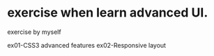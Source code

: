 # exercise when learn advanced UI.
exercise by myself

ex01-CSS3 advanced features
ex02-Responsive layout

